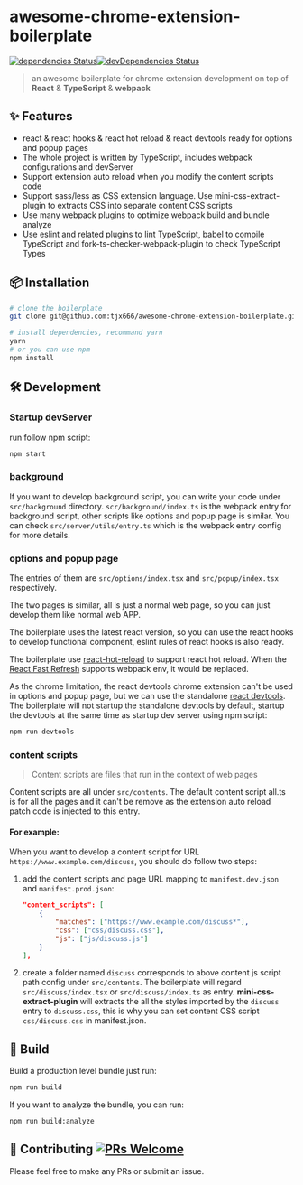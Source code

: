 # awesome-chrome-extension-boilerplate

[![dependencies Status](https://david-dm.org/tjx666/awesome-chrome-extension-boilerplate/status.svg?style=flat-square)](https://david-dm.org/tjx666/awesome-chrome-extension-boilerplate)[![devDependencies Status](https://david-dm.org/tjx666/awesome-chrome-extension-boilerplate/dev-status.svg?style=flat-square)](https://david-dm.org/tjx666/awesome-chrome-extension-boilerplate?type=dev)

> an awesome boilerplate for chrome extension development on top of **React** & **TypeScript** & **webpack**

## :sparkles: Features

- react & react hooks & react hot reload & react devtools ready for options and popup pages
- The whole project is written by TypeScript, includes webpack configurations and devServer
- Support extension auto reload when you modify the content scripts code
- Support sass/less as CSS extension language. Use mini-css-extract-plugin to extracts CSS into separate content CSS scripts
- Use many webpack plugins to optimize webpack build and bundle analyze
- Use eslint and related plugins to lint TypeScript, babel to compile TypeScript and fork-ts-checker-webpack-plugin to check TypeScript Types

## :package: Installation

```bash
# clone the boilerplate
git clone git@github.com:tjx666/awesome-chrome-extension-boilerplate.git your-extension-name

# install dependencies, recommand yarn
yarn
# or you can use npm
npm install
```

## :hammer_and_wrench: Development

### Startup devServer

run follow npm script:

```bash
npm start
```

### background

If you want to develop background script, you can write your code under `src/background` directory. `scr/background/index.ts` is the webpack entry for background script, other scripts like options and popup page is similar. You can check `src/server/utils/entry.ts` which is the webpack entry config for more details.

### options and popup page

The entries of them are `src/options/index.tsx` and `src/popup/index.tsx` respectively.

The two pages is similar, all is just a normal web page, so you can just develop them like normal web APP.

The boilerplate uses the latest react version, so you can use the react hooks to develop functional component, eslint rules of react hooks is also ready.

The boilerplate use [react-hot-reload](https://github.com/gaearon/react-hot-loader) to support react hot reload. When the [React Fast Refresh](https://github.com/facebook/react/issues/16604) supports webpack env, it would be replaced.

As the chrome limitation, the react devtools chrome extension can't be used in options and popup page, but we can use the standalone [react devtools](https://www.npmjs.com/package/react-devtools). The boilerplate will not startup the standalone devtools by default, startup the devtools at the same time as startup dev server using npm script:

```bash
npm run devtools
```

### content scripts

> Content scripts are files that run in the context of web pages

Content scripts are all under `src/contents`. The default content script all.ts is for all the pages and it can't be remove as the extension auto reload patch code is injected to this entry.

#### For example:

When you want to develop a content script for URL `https://www.example.com/discuss`, you should do follow two steps:

1. add the content scripts and page URL mapping to `manifest.dev.json` and `manifest.prod.json`:

   ```json
   "content_scripts": [
       {
           "matches": ["https://www.example.com/discuss*"],
           "css": ["css/discuss.css"],
           "js": ["js/discuss.js"]
       }
   ],
   ```

2. create a folder named `discuss` corresponds to above content js script path config under `src/contents`. The boilerplate will regard `src/discuss/index.tsx` or `src/discuss/index.ts` as entry. **mini-css-extract-plugin** will extracts the all the styles imported by the `discuss` entry to `discuss.css`, this is why you can set content CSS script `css/discuss.css` in manifest.json.

## :construction_worker: Build

Build a production level bundle just run:

```bash
npm run build
```

If you want to analyze the bundle, you can run:

```bash
npm run build:analyze
```

## :handshake: Contributing [![PRs Welcome](https://img.shields.io/badge/PRs-welcome-brightgreen.svg?style=flat-square)](http://makeapullrequest.com)

Please feel free to make any PRs or submit an issue.
